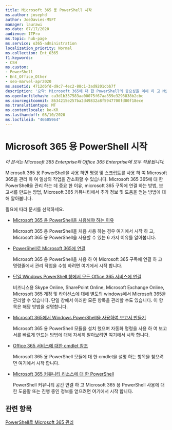 ```yaml
---
title: Microsoft 365 용 PowerShell 시작
ms.author: josephd
author: JoeDavies-MSFT
manager: laurawi
ms.date: 07/17/2020
audience: ITPro
ms.topic: hub-page
ms.service: o365-administration
localization_priority: Normal
ms.collection: Ent_O365
f1.keywords:
- CSH
ms.custom:
- PowerShell
- Ent_Office_Other
- seo-marvel-apr2020
ms.assetid: 4712d6fd-d9c7-4ec2-88c1-3ad9201cbb7f
description: '요약: Microsoft 365에 대 한 PowerShell의 중요성을 이해 하 고 Microsoft 365 테 넌 트에 연결 하 여 도움말을 확인 하세요.'
ms.openlocfilehash: ca3d1b337583aa00075f67aa359e3293838b2cbc
ms.sourcegitcommit: 8634215e257ba2d49832a8f5947700fd00f18ece
ms.translationtype: MT
ms.contentlocale: ko-KR
ms.lasthandoff: 08/10/2020
ms.locfileid: "46605964"
---
```

# <a name="getting-started-with-powershell-for-microsoft-365"></a>Microsoft 365 용 PowerShell 시작

*이 문서는 Microsoft 365 Enterprise와 Office 365 Enterprise에 모두 적용됩니다.*

Microsoft 365 용 PowerShell을 사용 하면 명령 및 스크립트를 사용 하 여 Microsoft 365을 관리 하 여 일상의 작업을 간소화할 수 있습니다. Microsoft 365 365에 대 한 PowerShell을 관리 하는 데 중요 한 이유, microsoft 365 구독에 연결 하는 방법, 보고서를 만드는 방법, Microsoft 365 커뮤니티에서 추가 정보 및 도움을 얻는 방법에 대해 알아봅니다.
  
필요에 따라 문서를 선택하세요.
  
- [Microsoft 365 용 PowerShell을 사용해야 하는 이유](why-you-need-to-use-office-365-powershell.md)
    
    Microsoft 365 용 PowerShell을 처음 사용 하는 경우 여기에서 시작 하 고, Microsoft 365 용 PowerShell을 사용할 수 있는 6 가지 이유를 알아봅니다. 
    
- [PowerShell로 Microsoft 365에 연결](connect-to-office-365-powershell.md)
    
    Microsoft 365 용 PowerShell을 사용 하 여 Microsoft 365 구독에 연결 하 고 명령줄에서 관리 작업을 수행 하려면 여기에서 시작 합니다.
    
- [단일 Windows PowerShell 창에서 모든 Office 365 서비스에 연결](connect-to-all-office-365-services-in-a-single-windows-powershell-window.md)
    
    비즈니스용 Skype Online, SharePoint Online, Microsoft Exchange Online, Microsoft 365 계정 및 라이선스에 대해 별도의 windows에서 Microsoft 365을 관리할 수 있습니다. 단일 창에서 이러한 모든 항목을 관리할 수도 있습니다. 이 항목은 해당 방법을 설명합니다.
    
- [Microsoft 365에서 Windows PowerShell을 사용하여 보고서 만들기](use-windows-powershell-to-create-reports-in-office-365.md)
    
    Microsoft 365 용 PowerShell 모듈을 설치 했으며 자동화 명령을 사용 하 여 보고서를 빠르게 만드는 방법에 대해 자세히 알아보려면 여기에서 시작 합니다. 
    
- [Office 365 서비스에 대한 cmdlet 참조](cmdlet-references-for-office-365-services.md)
    
    Microsoft 365 용 PowerShell 모듈에 대 한 cmdlet을 설명 하는 항목을 찾으려면 여기에서 시작 합니다.
    
- [Microsoft 365 커뮤니티 리소스에 대 한 PowerShell](office-365-powershell-community-resources.md)
    
    PowerShell 커뮤니티 공간 연결 하 고 Microsoft 365 용 PowerShell 사용에 대 한 도움말 또는 진행 중인 정보를 얻으려면 여기에서 시작 합니다.
    
## <a name="related-topics"></a>관련 항목

[PowerShell로 Microsoft 365 관리](manage-office-365-with-office-365-powershell.md)


